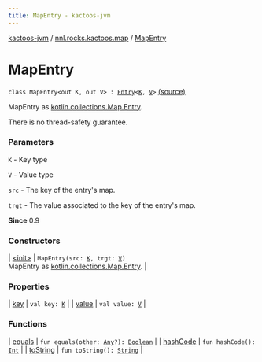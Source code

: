 ```yaml
---
title: MapEntry - kactoos-jvm
---
```


[kactoos-jvm](../../index.html) / [nnl.rocks.kactoos.map](../index.html) / [MapEntry](./index.html)

# MapEntry

`class MapEntry<out K, out V> : `[`Entry`](https://kotlinlang.org/api/latest/jvm/stdlib/kotlin.collections/-map/-entry/index.html)`<`[`K`](index.html#K)`, `[`V`](index.html#V)`>` [(source)](https://github.com/neonailol/kactoos/blob/master/kactoos-jvm/src/main/kotlin/nnl/rocks/kactoos/map/MapEntry.kt#L16)

MapEntry as [kotlin.collections.Map.Entry](https://kotlinlang.org/api/latest/jvm/stdlib/kotlin.collections/-map/-entry/index.html).

There is no thread-safety guarantee.

### Parameters

`K` - Key type

`V` - Value type

`src` - The key of the entry's map.

`trgt` - The value associated to the key of the entry's map.

**Since**
0.9

### Constructors

| [&lt;init&gt;](-init-.html) | `MapEntry(src: `[`K`](index.html#K)`, trgt: `[`V`](index.html#V)`)`<br>MapEntry as [kotlin.collections.Map.Entry](https://kotlinlang.org/api/latest/jvm/stdlib/kotlin.collections/-map/-entry/index.html). |

### Properties

| [key](key.html) | `val key: `[`K`](index.html#K) |
| [value](value.html) | `val value: `[`V`](index.html#V) |

### Functions

| [equals](equals.html) | `fun equals(other: `[`Any`](https://kotlinlang.org/api/latest/jvm/stdlib/kotlin/-any/index.html)`?): `[`Boolean`](https://kotlinlang.org/api/latest/jvm/stdlib/kotlin/-boolean/index.html) |
| [hashCode](hash-code.html) | `fun hashCode(): `[`Int`](https://kotlinlang.org/api/latest/jvm/stdlib/kotlin/-int/index.html) |
| [toString](to-string.html) | `fun toString(): `[`String`](https://kotlinlang.org/api/latest/jvm/stdlib/kotlin/-string/index.html) |

